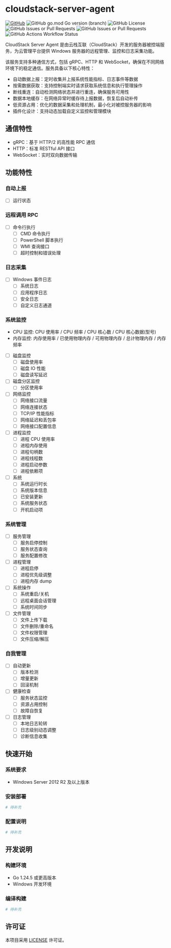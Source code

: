 # cloudstack-server-agent

[![GitHub](https://camo.githubusercontent.com/1e4b67c04239c3dd635207b75c841e801dcf80d5d4a4bdc815672b4c50549ea5/68747470733a2f2f696d672e736869656c64732e696f2f62616467652f2d4769746875622d3030303f7374796c653d666c6174266c6f676f3d476974687562266c6f676f436f6c6f723d7768697465)](https://github.com/cloudstack-tech/cloudstack-server-agent)
![GitHub go.mod Go version (branch)](https://img.shields.io/github/go-mod/go-version/cloudstack-tech/cloudstack-server-agent/master)
![GitHub License](https://img.shields.io/github/license/cloudstack-tech/cloudstack-server-agent)
![GitHub Issues or Pull Requests](https://img.shields.io/github/issues/cloudstack-tech/cloudstack-server-agent)
![GitHub Issues or Pull Requests](https://img.shields.io/github/issues-pr/cloudstack-tech/cloudstack-server-agent)
![GitHub Actions Workflow Status](https://img.shields.io/github/actions/workflow/status/cloudstack-tech/cloudstack-server-agent/go.yml?color=%2325c0a1)

CloudStack Server Agent 是由云栈互联（CloudStack）开发的服务器被控端服务，为云管理平台提供 Windows 服务器的远程管理、监控和日志采集功能。

该服务支持多种通信方式，包括 gRPC、HTTP 和 WebSocket，确保在不同网络环境下的稳定通信。服务具备以下核心特性：

- 自动数据上报：定时收集并上报系统性能指标、日志事件等数据
- 按需数据获取：支持控制端实时请求获取系统信息和执行管理操作
- 断线重连：自动检测网络状态并进行重连，确保服务可用性
- 数据本地缓存：在网络异常时缓存待上报数据，恢复后自动补传
- 低资源占用：优化的数据采集和处理机制，最小化对被控服务器的影响
- 插件化设计：支持动态加载自定义监控和管理模块

## 通信特性

- gRPC：基于 HTTP/2 的高性能 RPC 通信
- HTTP：标准 RESTful API 接口
- WebSocket：实时双向数据传输

## 功能特性

### 自动上报

- [ ] 运行状态

### 远程调用 RPC

- [ ] 命令行执行
  - [ ] CMD 命令执行
  - [ ] PowerShell 脚本执行
  - [ ] WMI 查询接口
  - [ ] 超时控制和错误处理

### 日志采集

- [ ] Windows 事件日志
  - [ ] 系统日志
  - [ ] 应用程序日志
  - [ ] 安全日志
  - [ ] 自定义日志通道

### 系统监控

- CPU 监控: CPU 使用率 / CPU 频率 / CPU 核心数 / CPU 核心数据(型号)
- 内存监控: 内存使用率 / 已使用物理内存 / 可用物理内存 / 总计物理内存 / 内存频率
- [ ] 磁盘监控
  - [ ] 磁盘使用率
  - [ ] 磁盘 IO 性能
  - [ ] 磁盘读写延迟
- [ ] 磁盘分区监控
  - [ ] 分区使用率
- [ ] 网络监控
  - [ ] 网络接口流量
  - [ ] 网络连接状态
  - [ ] TCP/IP 性能指标
  - [ ] 网络延迟和丢包率
  - [ ] 网络接口配置信息
- [ ] 进程监控
  - [ ] 进程 CPU 使用率
  - [ ] 进程内存使用
  - [ ] 进程句柄数
  - [ ] 进程线程数
  - [ ] 进程启动参数
  - [ ] 进程依赖项
- [ ] 系统
  - [ ] 系统运行时长
  - [ ] 系统版本信息
  - [ ] 已安装更新
  - [ ] 系统服务状态
  - [ ] 开机启动项

### 系统管理

- [ ] 服务管理
  - [ ] 服务启停控制
  - [ ] 服务状态查询
  - [ ] 服务配置修改
- [ ] 进程管理
  - [ ] 进程启停
  - [ ] 进程优先级调整
  - [ ] 进程内存 dump
- [ ] 系统操作
  - [ ] 系统重启/关机
  - [ ] 远程桌面会话管理
  - [ ] 系统时间同步
- [ ] 文件管理
  - [ ] 文件上传下载
  - [ ] 文件删除/重命名
  - [ ] 文件权限管理
  - [ ] 文件压缩/解压

### 自我管理

- [ ] 自动更新
  - [ ] 版本检测
  - [ ] 增量更新
  - [ ] 回滚机制
- [ ] 健康检查
  - [ ] 服务状态监控
  - [ ] 资源占用控制
  - [ ] 故障自恢复
- [ ] 日志管理
  - [ ] 本地日志轮转
  - [ ] 日志级别动态调整
  - [ ] 诊断信息收集

## 快速开始

### 系统要求

- Windows Server 2012 R2 及以上版本

### 安装部署

```bash
# 待补充
```

### 配置说明

```yaml
# 待补充
```

## 开发说明

### 构建环境

- Go 1.24.5 或更高版本
- Windows 开发环境

### 编译构建

```bash
# 待补充
```

## 许可证

本项目采用 [LICENSE](LICENSE) 许可证。
